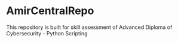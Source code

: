 # AmirCentralRepo
This repository is built for skill assessment of Advanced Diploma of Cybersecurity - Python Scripting
